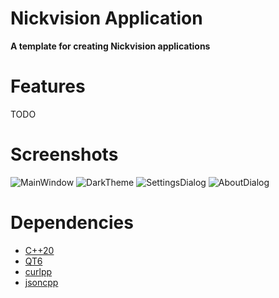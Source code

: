 # Nickvision Application

 **A template for creating Nickvision applications**

# Features
TODO

# Screenshots
![MainWindow](https://user-images.githubusercontent.com/17648453/179667013-12d3bae0-b9f0-4e1a-a6ab-75d5e47accb8.png)
![DarkTheme](https://user-images.githubusercontent.com/17648453/179667022-35042fe2-f3c9-45e1-aa49-db7c2bbbc38d.png)
![SettingsDialog](https://user-images.githubusercontent.com/17648453/179667033-12d2a019-1ec4-4aeb-b25d-35a7723d8c7d.png)
![AboutDialog](https://user-images.githubusercontent.com/17648453/179667041-f5cdb24c-b45e-4a5a-b19b-26c314d8cc36.png)

# Dependencies
- [C++20](https://en.cppreference.com/w/cpp/20)
- [QT6](https://www.qt.io/product/qt6)
- [curlpp](http://www.curlpp.org/)
- [jsoncpp](https://github.com/open-source-parsers/jsoncpp)

